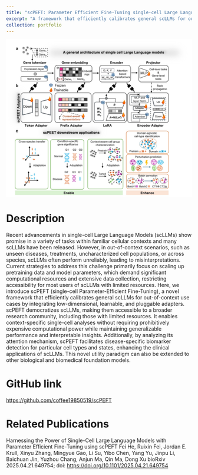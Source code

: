 ```yaml
---
title: "scPEFT: Parameter Efficient Fine-Tuning single-cell Large Language Models"
excerpt: "A framework that efficiently calibrates general scLLMs for out-of-context use cases <br/><img src='/images/scPEFT_thumbnail.jpg'>"
collection: portfolio
---
```

![scPEFT: Parameter Efficient Fine-Tuning single-cell Large Language Models](images/scPEFT.jpg)

Description
======
Recent advancements in single-cell Large Language Models (scLLMs) show promise in a variety of tasks within familiar cellular contexts and many scLLMs have been released. 
However, in out-of-context scenarios, such as unseen diseases, treatments, uncharacterized cell populations, or across species, scLLMs often perform unreliably, leading to misinterpretations.
Current strategies to address this challenge primarily focus on scaling up pretraining data and model parameters, which demand significant computational resources and extensive data collection, restricting accessibility for most users of scLLMs with limited resources. 
Here, we introduce scPEFT (single-cell Parameter-Efficient Fine-Tuning), a novel framework that efficiently calibrates general scLLMs for out-of-context use cases by integrating low-dimensional, learnable, and pluggable adapters. 
scPEFT democratizes scLLMs, making them accessible to a broader research community, including those with limited resources. 
It enables context-specific single-cell analyses without requiring prohibitively expensive computational power while maintaining generalizable performance and interpretable insights. 
Additionally, by analyzing its attention mechanism, scPEFT facilitates disease-specific biomarker detection for particular cell types and states, enhancing the clinical applications of scLLMs. 
This novel utility paradigm can also be extended to other biological and biomedical foundation models. 

GitHub link
======
https://github.com/coffee19850519/scPEFT

Related Publications
======
Harnessing the Power of Single-Cell Large Language Models with Parameter Efficient Fine-Tuning using scPEFT
Fei He, Ruixin Fei, Jordan E. Krull, Xinyu Zhang, Mingyue Gao, Li Su, Yibo Chen, Yang Yu, Jinpu Li, Baichuan Jin, Yuzhou Chang, Anjun Ma, Qin Ma, Dong Xu
bioRxiv 2025.04.21.649754; doi: https://doi.org/10.1101/2025.04.21.649754
